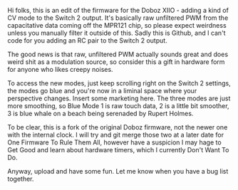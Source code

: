 Hi folks, this is an edit of the firmware for the Doboz XIIO - adding a kind of CV mode to the Switch 2 output. 
It's basically raw unfiltered PWM from the capacitative data coming off the MPR121 chip, so please expect weirdness unless you manually filter it outside of this. 
Sadly this is Github, and I can't code for you adding an RC pair to the Switch 2 output. 

The good news is that raw, unfiltered PWM actually sounds great and does weird shit as a modulation source, so consider this a gift in hardware form for anyone who likes creepy noises. 

To access the new modes, just keep scrolling right on the Switch 2 settings, the modes go blue and you're now in a liminal space where your perspective changes. Insert some marketing here. The three modes are just more smoothing, so Blue Mode 1 is raw touch data, 2 is a little bit smoother, 3 is blue whale on a beach being serenaded by Rupert Holmes. 

To be clear, this is a fork of the original Doboz firmware, not the newer one with the internal clock. I will try and git merge those two at a later date for One Firmware To Rule Them All, however have a suspicion I may hage to Get Good and learn about hardware timers, which I currently Don't Want To Do. 

Anyway, upload and have some fun. Let me know when you have a bug list together. 
